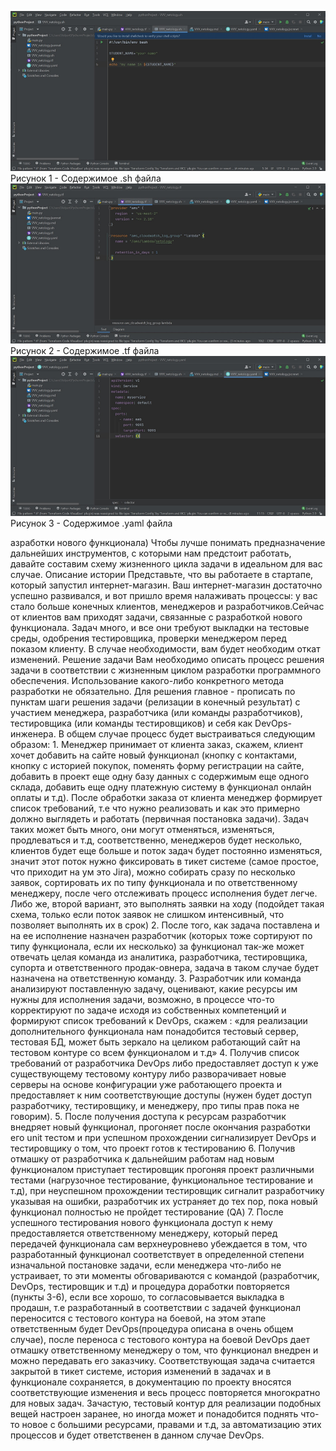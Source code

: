 ![img.png](img.png)
Рисунок 1 - Содержимое .sh файла
![img_1.png](img_1.png)
Рисунок 2 - Содержимое .tf файла
![img_2.png](img_2.png)
Рисунок 3 - Содержимое .yaml файла


азработки нового функционала) Чтобы лучше понимать предназначение дальнейших инструментов, с которыми нам предстоит работать, давайте составим схему жизненного цикла задачи в идеальном для вас случае. Описание истории Представьте, что вы работаете в стартапе, который запустил интернет-магазин. Ваш интернет-магазин достаточно успешно развивался, и вот пришло время налаживать процессы: у вас стало больше конечных клиентов, менеджеров и разработчиков.Сейчас от клиентов вам приходят задачи, связанные с разработкой нового функционала. Задач много, и все они требуют выкладки на тестовые среды, одобрения тестировщика, проверки менеджером перед показом клиенту. В случае необходимости, вам будет необходим откат изменений. Решение задачи Вам необходимо описать процесс решения задачи в соответствии с жизненным циклом разработки программного обеспечения. Использование какого-либо конкретного метода разработки не обязательно. Для решения главное - прописать по пунктам шаги решения задачи (релизации в конечный результат) с участием менеджера, разработчика (или команды разработчиков), тестировщика (или команды тестировщиков) и себя как DevOps-инженера. В общем случае процесс будет выстраиваться следующим образом: 1. Менеджер принимает от клиента заказ, скажем, клиент хочет добавить на сайте новый функционал (кнопку с контактами, кнопку с историей покупок, поменять форму регистрации на сайте, добавить в проект еще одну базу данных с содержимым еще одного склада, добавить еще одну платежную систему в функционал онлайн оплаты и т.д). После обработки заказа от клиента менеджер формирует список требований, т.е что нужно реализовать и как это примерно должно выглядеть и работать (первичная постановка задачи). Задач таких может быть много, они могут отменяться, изменяться, продлеваться и т.д, соответственно, менеджеров будет несколько, клиентов будет еще больше и поток задач будет постоянно изменяться, значит этот поток нужно фиксировать в тикет системе (самое простое, что приходит на ум это Jira), можно собирать сразу по несколько заявок, сортировать их по типу функционала и по ответственному менеджеру, после чего отслеживать процесс исполнения будет легче. Либо же, второй вариант, это выполнять заявки на ходу (подойдет такая схема, только если поток заявок не слишком интенсивный, что позволяет выполнять их в срок) 2. После того, как задача поставлена и на ее исполнение назначен разработчик (которых тоже сортируют по типу функционала, если их несколько) за функционал так-же может отвечать целая команда из аналитика, разработчика, тестировщика, супорта и ответственного продак-овнера, задача в таком случае будет назначена на ответственную команду. 3. Разработчик или команда анализируют поставленную задачу, оценивают, какие ресурсы им нужны для исполнения задачи, возможно, в процессе что-то корректируют по задаче исходя из собственных компетенций и формируют список требований к DevOps, скажем : «для реализации дополнительного функционала нам понадобится тестовый сервер, тестовая БД, может быть зеркало на целиком работающий сайт на тестовом контуре со всем функционалом и т.д» 4. Получив список требований от разработчика DevOps либо предоставляет доступ к уже существующему тестовому контуру либо разворачивает новые серверы на основе конфигурации уже работающего проекта и предоставляет к ним соответствующие доступы (нужен будет доступ разработчику, тестировщику, и менеджеру, про типы прав пока не говорим). 5. После получения доступа к ресурсам разработчик внедряет новый функционал, прогоняет после окончания разработки его unit тестом и при успешном прохождении сигнализирует DevOps и тестировщику о том, что проект готов к тестированию 6. Получив отмашку от разработчика к дальнейшим работам над новым функционалом приступает тестировщик прогоняя проект различными тестами (нагрузочное тестирование, функциональное тестирование и т.д), при неуспешном прохождении тестировщик сигналит разработчику указывая на ошибки, разработчик их устраняет до тех пор, пока новый функционал полностью не пройдет тестирование (QA) 7. После успешного тестирования нового функционала доступ к нему предоставляется ответственному менеджеру, который перед передачей функционала сам верхнеуровнево убеждается в том, что разработанный функционал соответствует в определенной степени изначальной постановке задачи, если менеджера что-либо не устраивает, то эти моменты обговариваются с командой (разработчик, DevOps, тестировщик и т.д) и процедура доработки повторяется (пункты 3-6), если все хорошо, то согласовывается выкладка в продашн, т.е разработанный в соответствии с задачей функционал переносится с тестового контура на боевой, на этом этапе ответственным будет DevOps(процедура описана в очень общем случае), после переноса с тестового контура на боевой DevOps дает отмашку ответственному менеджеру о том, что функционал внедрен и можно передавать его заказчику. Соответствующая задача считается закрытой в тикет системе, история изменений в задачах и в функционале сохраняется, в документацию по проекту вносятся соответствующие изменения и весь процесс повторяется многократно для новых задач. Зачастую, тестовый контур для реализации подобных вещей настроен заранее, но иногда может и понадобится поднять что-то новое с большими ресурсами, правами и т.д, за автоматизацию этих процессов и будет ответственен в данном случае DevOps.

